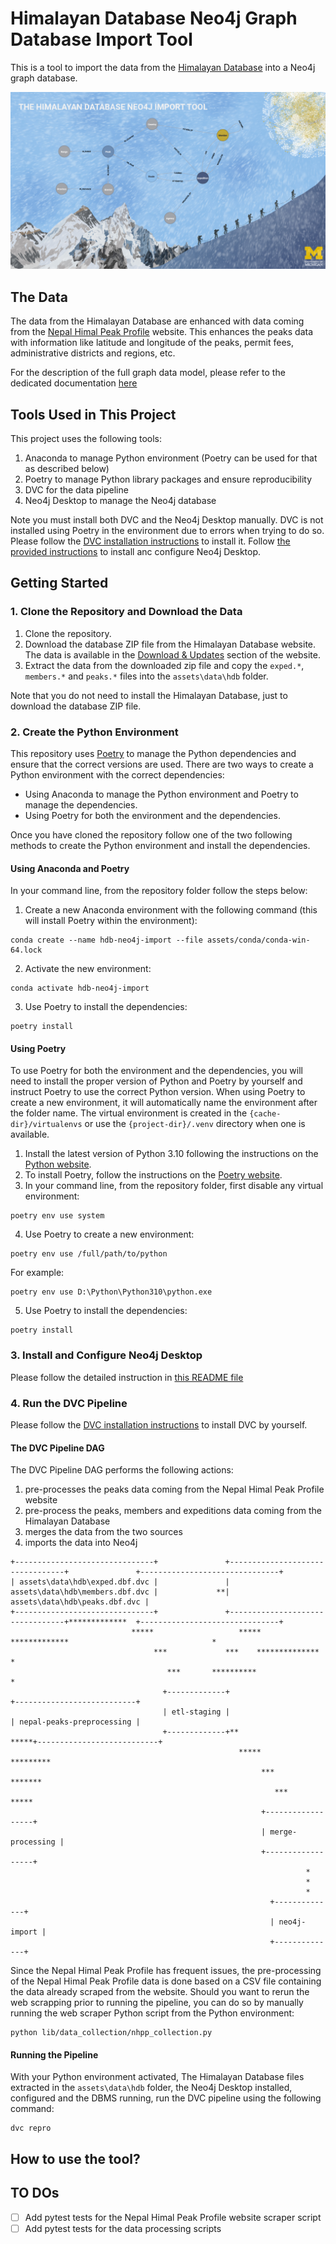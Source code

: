 # Himalayan Database Neo4j Graph Database Import Tool
This is a tool to import the data from the [Himalayan Database](https://www.himalayandatabase.com/) into a Neo4j 
graph database.

![](docs/neo4j-import-tool-header.jpg)

## The Data
The data from the Himalayan Database are enhanced with data coming from the 
[Nepal Himal Peak Profile](https://nepalhimalpeakprofile.org/) website. This enhances the peaks data with information
like latitude and longitude of the peaks, permit fees, administrative districts and regions, etc.

For the description of the full graph data model, please refer to the dedicated documentation [here](docs/NEO4J_DATABASE.md)
## Tools Used in This Project
This project uses the following tools:
1. Anaconda to manage Python environment (Poetry can be used for that as described below)
2. Poetry to manage Python library packages and ensure reproducibility
3. DVC for the data pipeline
4. Neo4j Desktop to manage the Neo4j database

Note you must install both DVC and the Neo4j Desktop manually. DVC is not installed using Poetry in the environment due 
to errors when trying to do so. Please follow the [DVC installation instructions](https://dvc.org/doc/install/windows) 
to install it. Follow [the provided instructions](docs/NEOJ_SETUP.md) to install anc configure Neo4j Desktop.
## Getting Started
### 1. Clone the Repository and Download the Data
1. Clone the repository.
2. Download the database ZIP file from the Himalayan Database website. The data is available in the
[Download & Updates](https://www.himalayandatabase.com/downloads.html) section of the website.
3. Extract the data from the downloaded zip file and copy the `exped.*`, `members.*` and `peaks.*` files into the
`assets\data\hdb` folder.

Note that you do not need to install the Himalayan Database, just to download the database ZIP file.
### 2. Create the Python Environment
This repository uses [Poetry](https://python-poetry.org) to manage the Python dependencies and ensure that the correct 
versions are used. There are two ways to create a Python environment with the correct dependencies: 
* Using Anaconda to manage the Python environment and Poetry to manage the dependencies.
* Using Poetry for both the environment and the dependencies.

Once you have cloned the repository follow one of the two following methods to create the Python environment and
install the dependencies.
#### Using Anaconda and Poetry
In your command line, from the repository folder follow the steps below:
1. Create a new Anaconda environment with the following command (this will install Poetry within the environment):
```
conda create --name hdb-neo4j-import --file assets/conda/conda-win-64.lock
```
2. Activate the new environment:
```
conda activate hdb-neo4j-import
```
3. Use Poetry to install the dependencies:
```
poetry install
```
#### Using Poetry
To use Poetry for both the environment and the dependencies, you will need to install the proper version of Python and 
Poetry by yourself and instruct Poetry to use the correct Python version. When using Poetry to create a new environment,
it will automatically name the environment after the folder name. The virtual environment is created in the 
`{cache-dir}/virtualenvs`  or use the `{project-dir}/.venv` directory when one is available.

1. Install the latest version of Python 3.10 following the instructions on the 
[Python website](https://www.python.org/downloads/).
2. To install Poetry, follow the instructions on the [Poetry website](https://python-poetry.org/docs/#installation).
3. In your command line, from the repository folder, first disable any virtual environment:
```
poetry env use system
```
4. Use Poetry to create a new environment:
```
poetry env use /full/path/to/python
```
For example:
```
poetry env use D:\Python\Python310\python.exe
```
5. Use Poetry to install the dependencies:
```
poetry install
```
### 3. Install and Configure Neo4j Desktop
Please follow the detailed instruction in [this README file](docs/NEOJ_SETUP.md)
### 4. Run the DVC Pipeline
Please follow the [DVC installation instructions](https://dvc.org/doc/install/windows) to install DVC by yourself.
#### The DVC Pipeline DAG
The DVC Pipeline DAG performs the following actions:
1. pre-processes the peaks data coming from the  Nepal Himal Peak Profile website
2. pre-process the peaks, members and expeditions data coming from the Himalayan Database
3. merges the data from the two sources
4. imports the data into Neo4j

```
+-------------------------------+               +---------------------------------+               +-------------------------------+
| assets\data\hdb\exped.dbf.dvc |               | assets\data\hdb\members.dbf.dvc |             **| assets\data\hdb\peaks.dbf.dvc |
+-------------------------------+               +---------------------------------+*************  +-------------------------------+
                           *****                   *****             *************                                *
                                ***             ***    **************                                             *
                                   ***       **********                                                           *
                                  +-------------+                                                   +---------------------------+
                                  | etl-staging |                                                   | nepal-peaks-preprocessing |
                                  +-------------+**                                            *****+---------------------------+
                                                   *****                              *********
                                                        ***                    *******
                                                           ***            *****
                                                        +------------------+
                                                        | merge-processing |
                                                        +------------------+
                                                                  *
                                                                  *
                                                                  *
                                                          +--------------+
                                                          | neo4j-import |
                                                          +--------------+
```

Since the Nepal Himal Peak Profile has frequent issues, the pre-processing of the Nepal Himal Peak Profile data is done 
based on a CSV file containing the data already scraped from the website. Should you want to rerun the web scrapping 
prior to running the pipeline, you can do so by manually running the web scraper Python script from the Python 
environment:
```
python lib/data_collection/nhpp_collection.py
```
#### Running the Pipeline
With your Python environment activated, The Himalayan Database files extracted in the `assets\data\hdb` folder, the
Neo4j Desktop installed, configured and the DBMS running, run the DVC pipeline using the following command:
```
dvc repro
```
## How to use the tool?
## TO DOs
- [ ] Add pytest tests for the Nepal Himal Peak Profile website scraper script
- [ ] Add pytest tests for the data processing scripts